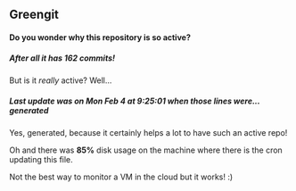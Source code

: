 ## Greengit

#### Do you wonder why this repository is so active?

##### After all it has 162 commits!

But is it *really* active? Well...

##### Last update was on Mon Feb 4 at 9:25:01 when those lines were... generated

Yes, generated, because it certainly helps a lot to have such an active repo!

Oh and there was **85%** disk usage on the machine
where there is the cron updating this file.

Not the best way to monitor a VM in the cloud but it works! :)
